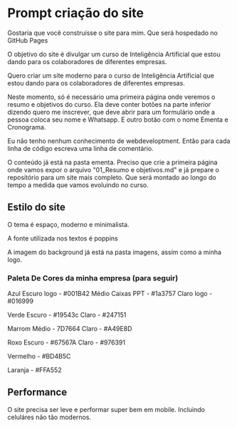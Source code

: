 # Prompt criação do site

Gostaria que você construísse o site para mim. Que será hospedado no GitHub Pages

O objetivo do site é divulgar um curso de Inteligência Artificial que estou dando para os colaboradores de diferentes empresas.

Quero criar um site moderno para o curso de Inteligência Artificial que estou dando para os colaboradores de diferentes empresas.

Neste momento, só é necessário uma primeira página onde veremos o resumo e objetivos do curso. Ela deve conter botões na parte inferior dizendo quero me inscrever, que deve abrir para um formulário onde a pessoa coloca seu nome e Whatsapp. E outro botão com o nome Ementa e Cronograma.

Eu não tenho nenhum conhecimento de webdeveloptment. Então para cada linha de código escreva uma linha de comentário.

O conteúdo já está na pasta ementa. Preciso que crie a primeira página onde vamos expor o arquivo "01_Resumo e objetivos.md" e já prepare o repositório para um site mais completo. Que será montado ao longo do tempo a medida que vamos evoluindo no curso.


## Estilo do site

O tema é espaço, moderno e minimalista.

A fonte utilizada nos textos é poppins

A imagem do background já está na pasta imagens, assim como a minha logo.

### Paleta De Cores da minha empresa (para seguir)

Azul
Escuro logo - #001B42
Médio Caixas PPT - #1a3757
Claro logo - #016999

Verde
Escuro - #19543c
Claro - #247151

Marrom
Médio - 7D7664
Claro - #A49E8D

Roxo
Escuro - #67567A
Claro - #976391

Vermelho - #BD4B5C

Laranja - #FFA552

## Performance

O site precisa ser leve e performar super bem em mobile. Incluindo celuláres não tão modernos.
